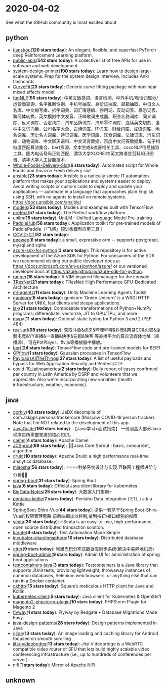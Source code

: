 # 2020-04-02
See what the GitHub community is most excited about.

## python
+ [tianshou](https://github.com/thu-ml/tianshou)(**120 stars today**): An elegant, flexible, and superfast PyTorch deep Reinforcement Learning platform.
+ [public-apis](https://github.com/public-apis/public-apis)(**542 stars today**): A collective list of free APIs for use in software and web development.
+ [system-design-primer](https://github.com/donnemartin/system-design-primer)(**190 stars today**): Learn how to design large-scale systems. Prep for the system design interview. Includes Anki flashcards.
+ [CurveFit](https://github.com/ihmeuw-msca/CurveFit)(**23 stars today**): Generic curve fitting package with nonlinear mixed effects model
+ [funNLP](https://github.com/fighting41love/funNLP)(**56 stars today**): 中英文敏感词、语言检测、中外手机/电话归属地/运营商查询、名字推断性别、手机号抽取、身份证抽取、邮箱抽取、中日文人名库、中文缩写库、拆字词典、词汇情感值、停用词、反动词表、暴恐词表、繁简体转换、英文模拟中文发音、汪峰歌词生成器、职业名称词库、同义词库、反义词库、否定词库、汽车品牌词库、汽车零件词库、连续英文切割、各种中文词向量、公司名字大全、古诗词库、IT词库、财经词库、成语词库、地名词库、历史名人词库、诗词词库、医学词库、饮食词库、法律词库、汽车词库、动物词库、中文聊天语料、中文谣言数据、百度中文问答数据集、句子相似度匹配算法集合、bert资源、文本生成&摘要相关工具、cocoNLP信息抽取工具、国内电话号码正则匹配、清华大学XLORE:中英文跨语言百科知识图谱、清华大学人工智能技术…
+ [Whole-Foods-Delivery-Slot](https://github.com/pcomputo/Whole-Foods-Delivery-Slot)(**6 stars today**): Automated script for Whole Foods and Amazon Fresh delivery slot
+ [ansible](https://github.com/ansible/ansible)(**23 stars today**): Ansible is a radically simple IT automation platform that makes your applications and systems easier to deploy. Avoid writing scripts or custom code to deploy and update your applications — automate in a language that approaches plain English, using SSH, with no agents to install on remote systems. https://docs.ansible.com/ansible/
+ [models](https://github.com/tensorflow/models)(**53 stars today**): Models and examples built with TensorFlow
+ [prefect](https://github.com/PrefectHQ/prefect)(**57 stars today**): The Prefect workflow platform
+ [unilm](https://github.com/microsoft/unilm)(**15 stars today**): UniLM - Unified Language Model Pre-training
+ [PaddleHub](https://github.com/PaddlePaddle/PaddleHub)(**58 stars today**): Application toolkit for pre-trained models of PaddlePaddle（『飞桨』预训练模型应用工具 ）
+ [COVID-CT](https://github.com/UCSD-AI4H/COVID-CT)(**52 stars today**): 
+ [peewee](https://github.com/coleifer/peewee)(**6 stars today**): a small, expressive orm -- supports postgresql, mysql and sqlite
+ [azure-sdk-for-python](https://github.com/Azure/azure-sdk-for-python)(**3 stars today**): This repository is for active development of the Azure SDK for Python. For consumers of the SDK we recommend visiting our public developer docs at https://docs.microsoft.com/en-us/python/azure/ or our versioned developer docs at https://azure.github.io/azure-sdk-for-python.
+ [ranger](https://github.com/ranger/ranger)(**18 stars today**): A VIM-inspired filemanager for the console
+ [TResNet](https://github.com/mrT23/TResNet)(**21 stars today**): TResNet: High Performance GPU-Dedicated Architecture
+ [ml-agents](https://github.com/Unity-Technologies/ml-agents)(**11 stars today**): Unity Machine Learning Agents Toolkit
+ [gunicorn](https://github.com/benoitc/gunicorn)(**6 stars today**): gunicorn 'Green Unicorn' is a WSGI HTTP Server for UNIX, fast clients and sleepy applications.
+ [jax](https://github.com/google/jax)(**21 stars today**): Composable transformations of Python+NumPy programs: differentiate, vectorize, JIT to GPU/TPU, and more
+ [mypy](https://github.com/python/mypy)(**11 stars today**): Optional static typing for Python 3 and 2 (PEP 484)
+ [real-url](https://github.com/wbt5/real-url)(**68 stars today**): 获取斗鱼&虎牙&哔哩哔哩&抖音&网易CC&火猫&企鹅电竞&YY直播&一直播&快手&花椒&映客 等直播平台的真实流媒体地址（直播源），可在PotPlayer、flv.js等播放器中播放。
+ [bert](https://github.com/google-research/bert)(**24 stars today**): TensorFlow code and pre-trained models for BERT
+ [GPflow](https://github.com/GPflow/GPflow)(**1 stars today**): Gaussian processes in TensorFlow
+ [PayloadsAllTheThings](https://github.com/swisskyrepo/PayloadsAllTheThings)(**27 stars today**): A list of useful payloads and bypass for Web Application Security and Pentest/CTF
+ [covid-19_latinoamerica](https://github.com/DataScienceResearchPeru/covid-19_latinoamerica)(**2 stars today**): Daily report of cases confirmed per country in Latin America by DSRP and volunteers that we appreciate. Also we're incorporating new variables (health infraestructure, weather, economic).

## java
+ [gorkiy](https://github.com/iTaysonLab/gorkiy)(**40 stars today**): JaDX decompile of com.askgps.personaltrackercore (Moscow COVID-19 person tracker). Note that I'm NOT related to the development of this app.
+ [JavaGuide](https://github.com/Snailclimb/JavaGuide)(**180 stars today**): 【Java学习+面试指南】 一份涵盖大部分Java程序员所需要掌握的核心知识。
+ [camel](https://github.com/apache/camel)(**4 stars today**): Apache Camel
+ [JCSprout](https://github.com/crossoverJie/JCSprout)(**69 stars today**): 👨‍🎓Java Core Sprout : basic, concurrent, algorithm
+ [druid](https://github.com/apache/druid)(**10 stars today**): Apache Druid: a high performance real-time analytics database.
+ [miaosha](https://github.com/qiurunze123/miaosha)(**56 stars today**): ⭐⭐⭐⭐秒杀系统设计与实现.互联网工程师进阶与分析🙋🐓
+ [spring-boot](https://github.com/spring-projects/spring-boot)(**31 stars today**): Spring Boot
+ [java](https://github.com/kubernetes-client/java)(**6 stars today**): Official Java client library for kubernetes
+ [BigData-Notes](https://github.com/heibaiying/BigData-Notes)(**25 stars today**): 大数据入门指南⭐️
+ [pentaho-kettle](https://github.com/pentaho/pentaho-kettle)(**7 stars today**): Pentaho Data Integration ( ETL ) a.k.a Kettle
+ [SpringBoot-Shiro-Vue](https://github.com/Heeexy/SpringBoot-Shiro-Vue)(**44 stars today**): 提供一套基于Spring Boot-Shiro-Vue的权限管理思路.前后端都加以控制,做到按钮/接口级别的权限
+ [seata](https://github.com/seata/seata)(**30 stars today**): 🔥Seata is an easy-to-use, high-performance, open source distributed transaction solution.
+ [karate](https://github.com/intuit/karate)(**4 stars today**): Test Automation Made Simple
+ [incubator-shardingsphere](https://github.com/apache/incubator-shardingsphere)(**16 stars today**): Distributed database middleware
+ [otter](https://github.com/alibaba/otter)(**9 stars today**): 阿里巴巴分布式数据库同步系统(解决中美异地机房)
+ [spring-boot-admin](https://github.com/codecentric/spring-boot-admin)(**9 stars today**): Admin UI for administration of spring boot applications
+ [testcontainers-java](https://github.com/testcontainers/testcontainers-java)(**3 stars today**): Testcontainers is a Java library that supports JUnit tests, providing lightweight, throwaway instances of common databases, Selenium web browsers, or anything else that can run in a Docker container.
+ [okhttp](https://github.com/square/okhttp)(**15 stars today**): Square’s meticulous HTTP client for Java and Kotlin.
+ [kubernetes-client](https://github.com/fabric8io/kubernetes-client)(**5 stars today**): Java client for Kubernetes & OpenShift
+ [magento2-phpstorm-plugin](https://github.com/magento/magento2-phpstorm-plugin)(**10 stars today**): PHPStorm Plugin for Magento 2
+ [flyway](https://github.com/flyway/flyway)(**1 stars today**): Flyway by Redgate • Database Migrations Made Easy.
+ [java-design-patterns](https://github.com/iluwatar/java-design-patterns)(**28 stars today**): Design patterns implemented in Java
+ [glide](https://github.com/bumptech/glide)(**13 stars today**): An image loading and caching library for Android focused on smooth scrolling
+ [jitsi-videobridge](https://github.com/jitsi/jitsi-videobridge)(**13 stars today**): Jitsi Videobridge is a WebRTC compatible video router or SFU that lets build highly scalable video conferencing infrastructure (i.e., up to hundreds of conferences per server).
+ [nifi](https://github.com/apache/nifi)(**1 stars today**): Mirror of Apache NiFi

## unknown
